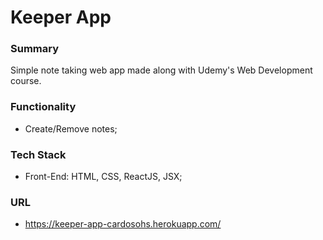 # Keeper App
### Summary
Simple note taking web app made along with Udemy's Web Development course.
### Functionality
- Create/Remove notes;
### Tech Stack
- Front-End: HTML, CSS, ReactJS, JSX;
### URL
- https://keeper-app-cardosohs.herokuapp.com/
